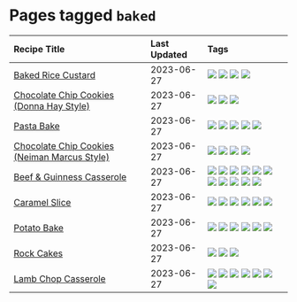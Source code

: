 # Pages tagged `baked`

|Recipe Title|Last Updated|Tags
|:---|:---|:---|
|[Baked Rice Custard](../recipes/bakedricecustard.md)|2023-06-27|[![](https://img.shields.io/badge/tag-baked-5c1fef)](../tags/baked.md) [![](https://img.shields.io/badge/tag-dairy-28ab17)](../tags/dairy.md) [![](https://img.shields.io/badge/tag-dessert-b6c680)](../tags/dessert.md) [![](https://img.shields.io/badge/tag-rice-8f457a)](../tags/rice.md)|
|[Chocolate Chip Cookies (Donna Hay Style)](../recipes/chocolatechipcookiesdonnahay.md)|2023-06-27|[![](https://img.shields.io/badge/tag-baked-5c1fef)](../tags/baked.md) [![](https://img.shields.io/badge/tag-chocolate-d5a11)](../tags/chocolate.md) [![](https://img.shields.io/badge/tag-dessert-b6c680)](../tags/dessert.md)|
|[Pasta Bake](../recipes/pastabake.md)|2023-06-27|[![](https://img.shields.io/badge/tag-baked-5c1fef)](../tags/baked.md) [![](https://img.shields.io/badge/tag-beef-e2596)](../tags/beef.md) [![](https://img.shields.io/badge/tag-cheesey-517a72)](../tags/cheesey.md) [![](https://img.shields.io/badge/tag-pasta-6984a1)](../tags/pasta.md) [![](https://img.shields.io/badge/tag-sides-1754e4)](../tags/sides.md)|
|[Chocolate Chip Cookies (Neiman Marcus Style)](../recipes/chocolatechipcookiesneimanmarcus.md)|2023-06-27|[![](https://img.shields.io/badge/tag-amazing-e4f90)](../tags/amazing.md) [![](https://img.shields.io/badge/tag-baked-5c1fef)](../tags/baked.md) [![](https://img.shields.io/badge/tag-chocolate-d5a11)](../tags/chocolate.md) [![](https://img.shields.io/badge/tag-dessert-b6c680)](../tags/dessert.md)|
|[Beef & Guinness Casserole](../recipes/beefandguinnesscasserole.md)|2023-06-27|[![](https://img.shields.io/badge/tag-Guinness-32613c)](../tags/Guinness.md) [![](https://img.shields.io/badge/tag-Irish-659a8f)](../tags/Irish.md) [![](https://img.shields.io/badge/tag-amazing-e4f90)](../tags/amazing.md) [![](https://img.shields.io/badge/tag-baked-5c1fef)](../tags/baked.md) [![](https://img.shields.io/badge/tag-beef-e2596)](../tags/beef.md) [![](https://img.shields.io/badge/tag-casserole-6685b7)](../tags/casserole.md) [![](https://img.shields.io/badge/tag-large_quantity-427cd)](../tags/large_quantity.md) [![](https://img.shields.io/badge/tag-long_cook_time-5d33f3)](../tags/long_cook_time.md) [![](https://img.shields.io/badge/tag-long_prep_time-6d71)](../tags/long_prep_time.md) [![](https://img.shields.io/badge/tag-messy-9fef19)](../tags/messy.md) [![](https://img.shields.io/badge/tag-tricky-cb29b)](../tags/tricky.md)|
|[Caramel Slice](../recipes/caramelslice.md)|2023-06-27|[![](https://img.shields.io/badge/tag-amazing-e4f90)](../tags/amazing.md) [![](https://img.shields.io/badge/tag-baked-5c1fef)](../tags/baked.md) [![](https://img.shields.io/badge/tag-chocolate-d5a11)](../tags/chocolate.md) [![](https://img.shields.io/badge/tag-dairy-28ab17)](../tags/dairy.md) [![](https://img.shields.io/badge/tag-dessert-b6c680)](../tags/dessert.md) [![](https://img.shields.io/badge/tag-long_prep_time-6d71)](../tags/long_prep_time.md)|
|[Potato Bake](../recipes/potatobake.md)|2023-06-27|[![](https://img.shields.io/badge/tag-baked-5c1fef)](../tags/baked.md) [![](https://img.shields.io/badge/tag-cheesey-517a72)](../tags/cheesey.md) [![](https://img.shields.io/badge/tag-dairy-28ab17)](../tags/dairy.md) [![](https://img.shields.io/badge/tag-potato-e5c1d4)](../tags/potato.md) [![](https://img.shields.io/badge/tag-savoury-10cdd6)](../tags/savoury.md) [![](https://img.shields.io/badge/tag-sides-1754e4)](../tags/sides.md)|
|[Rock Cakes](../recipes/rockcakes.md)|2023-06-27|[![](https://img.shields.io/badge/tag-baked-5c1fef)](../tags/baked.md) [![](https://img.shields.io/badge/tag-dessert-b6c680)](../tags/dessert.md) [![](https://img.shields.io/badge/tag-family-f05668)](../tags/family.md)|
|[Lamb Chop Casserole](../recipes/lambchopcasserole.md)|2023-06-27|[![](https://img.shields.io/badge/tag-Aussie-9ab3df)](../tags/Aussie.md) [![](https://img.shields.io/badge/tag-baked-5c1fef)](../tags/baked.md) [![](https://img.shields.io/badge/tag-battered-1433c8)](../tags/battered.md) [![](https://img.shields.io/badge/tag-casserole-6685b7)](../tags/casserole.md) [![](https://img.shields.io/badge/tag-family-f05668)](../tags/family.md) [![](https://img.shields.io/badge/tag-fried-1d5152)](../tags/fried.md) [![](https://img.shields.io/badge/tag-lamb-af803c)](../tags/lamb.md)|